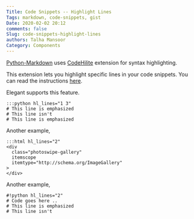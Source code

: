 ```yaml
---
Title: Code Snippets -- Highlight Lines
Tags: markdown, code-snippets, gist
Date: 2020-02-02 20:12
comments: false
Slug: code-snippets-highlight-lines
authors: Talha Mansoor
Category: Components
---
```


[Python-Markdown](https://github.com/Python-Markdown/markdown/) uses
[CodeHilite](https://python-markdown.github.io/extensions/code_hilite/) <!-- yaspeller ignore -->
extension for syntax highlighting.

This extension lets you highlight specific lines in your code snippets. You can read the instructions [here](https://python-markdown.github.io/extensions/code_hilite/#colons).

Elegant supports this feature.

    :::python hl_lines="1 3"
    # This line is emphasized
    # This line isn't
    # This line is emphasized

Another example,

    :::html hl_lines="2"
    <div
      class="photoswipe-gallery"
      itemscope
      itemtype="http://schema.org/ImageGallery"
    >
    </div>

Another example,

    #!python hl_lines="2"
    # Code goes here ..
    # This line is emphasized
    # This line isn't
